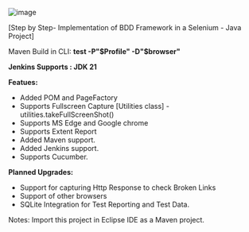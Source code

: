 ![image](https://github.com/user-attachments/assets/c6c316f8-6712-4126-aac2-e5bca16bd7f8)

[Step by Step- Implementation of BDD Framework in a Selenium - Java Project]

Maven Build in CLI:
**test
-P"$Profile"
-D"$browser"**

**Jenkins Supports : JDK 21**

**Featues:**

- Added POM and PageFactory
- Supports Fullscreen Capture [Utilities class] - utilities.takeFullScreenShot()
- Supports MS Edge and Google chrome
- Supports Extent Report
- Added Maven support.
- Added Jenkins support.
- Supports Cucumber.

**Planned Upgrades:**

- Support for capturing Http Response to check Broken Links
- Support of other browsers
- SQLite Integration for Test Reporting and Test Data.

Notes:
Import this project in Eclipse IDE as a Maven project.
